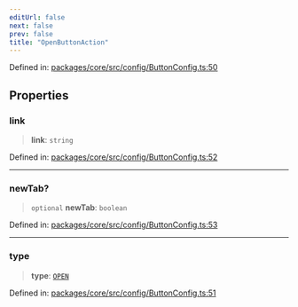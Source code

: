 ```yaml
---
editUrl: false
next: false
prev: false
title: "OpenButtonAction"
---
```


Defined in: [packages/core/src/config/ButtonConfig.ts:50](https://github.com/mProjectsCode/obsidian-meta-bind-plugin/blob/6e87907d27dd07b6437b63c980b11d2bfef62599/packages/core/src/config/ButtonConfig.ts#L50)

## Properties

### link

> **link**: `string`

Defined in: [packages/core/src/config/ButtonConfig.ts:52](https://github.com/mProjectsCode/obsidian-meta-bind-plugin/blob/6e87907d27dd07b6437b63c980b11d2bfef62599/packages/core/src/config/ButtonConfig.ts#L52)

***

### newTab?

> `optional` **newTab**: `boolean`

Defined in: [packages/core/src/config/ButtonConfig.ts:53](https://github.com/mProjectsCode/obsidian-meta-bind-plugin/blob/6e87907d27dd07b6437b63c980b11d2bfef62599/packages/core/src/config/ButtonConfig.ts#L53)

***

### type

> **type**: [`OPEN`](/obsidian-meta-bind-plugin-docs/api/enumerations/buttonactiontype/#open)

Defined in: [packages/core/src/config/ButtonConfig.ts:51](https://github.com/mProjectsCode/obsidian-meta-bind-plugin/blob/6e87907d27dd07b6437b63c980b11d2bfef62599/packages/core/src/config/ButtonConfig.ts#L51)
